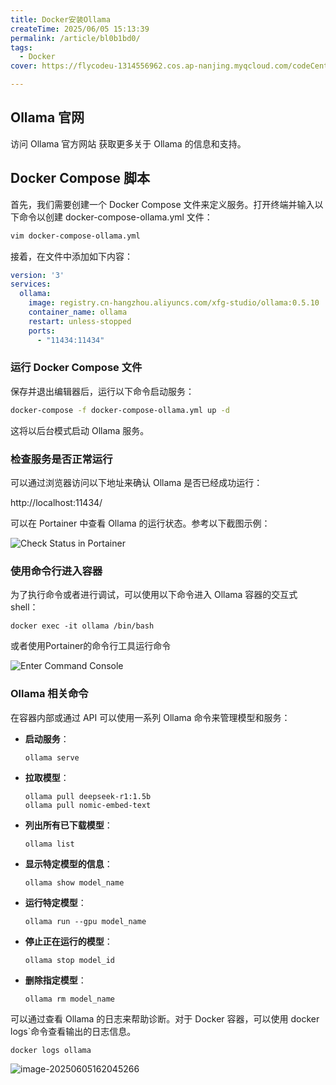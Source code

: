 ```yaml
---
title: Docker安装Ollama
createTime: 2025/06/05 15:13:39
permalink: /article/bl0b1bd0/
tags:
  - Docker
cover: https://flycodeu-1314556962.cos.ap-nanjing.myqcloud.com/codeCenterImg/%E5%BE%AE%E4%BF%A1%E5%9B%BE%E7%89%87_20250605165730.jpg

---
```


## Ollama 官网

访问 Ollama 官方网站 获取更多关于 Ollama 的信息和支持。

## Docker Compose 脚本

首先，我们需要创建一个 Docker Compose 文件来定义服务。打开终端并输入以下命令以创建 docker-compose-ollama.yml 文件：

```bash
vim docker-compose-ollama.yml
```

接着，在文件中添加如下内容：

```yml
version: '3'
services:
  ollama:
    image: registry.cn-hangzhou.aliyuncs.com/xfg-studio/ollama:0.5.10
    container_name: ollama
    restart: unless-stopped
    ports:
      - "11434:11434"
```

### 运行 Docker Compose 文件

保存并退出编辑器后，运行以下命令启动服务：

```bash
docker-compose -f docker-compose-ollama.yml up -d
```

这将以后台模式启动 Ollama 服务。

### 检查服务是否正常运行

可以通过浏览器访问以下地址来确认 Ollama 是否已经成功运行：

http://localhost:11434/

可以在 Portainer 中查看 Ollama 的运行状态。参考以下截图示例：

![Check Status in Portainer](https://broadscope-dialogue-new.oss-cn-beijing.aliyuncs.com/output/20250605/b13109b4ce1b1e779eda99d0e05821a1.png?Expires=1780646934&OSSAccessKeyId=LTAI5tL97mBYzVcjkG1cUyin&Signature=pNe3nIuAvLnFP3ujMxxdRpDTv88%3D)

### 使用命令行进入容器

为了执行命令或者进行调试，可以使用以下命令进入 Ollama 容器的交互式 shell：

```
docker exec -it ollama /bin/bash
```

或者使用Portainer的命令行工具运行命令

![Enter Command Console](https://broadscope-dialogue-new.oss-cn-beijing.aliyuncs.com/output/20250605/9a631a85e17e768cc0a7e95a41b55fa1.png?Expires=1780646934&OSSAccessKeyId=LTAI5tL97mBYzVcjkG1cUyin&Signature=%2BFNha82iB2BFR7LFy%2FU%2BQA5xz58%3D)

### Ollama 相关命令

在容器内部或通过 API 可以使用一系列 Ollama 命令来管理模型和服务：

- **启动服务**：

  ```
  ollama serve
  ```

- **拉取模型**：

  ```
  ollama pull deepseek-r1:1.5b
  ollama pull nomic-embed-text
  ```

- **列出所有已下载模型**：

  ```
  ollama list
  ```

- **显示特定模型的信息**：

  ```
  ollama show model_name
  ```

- **运行特定模型**：

  ```
  ollama run --gpu model_name
  ```

- **停止正在运行的模型**：

  ```
  ollama stop model_id
  ```

- **删除指定模型**：

  ```
  ollama rm model_name
  ```

可以通过查看 Ollama 的日志来帮助诊断。对于 Docker 容器，可以使用 docker logs`命令查看输出的日志信息。

```
docker logs ollama
```

![image-20250605162045266](https://flycodeu-1314556962.cos.ap-nanjing.myqcloud.com/codeCenterImg/image-20250605162045266.png)
